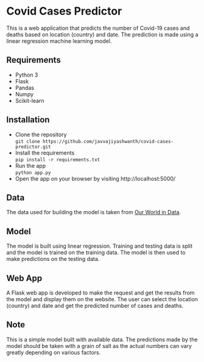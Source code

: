 # Covid Cases Predictor
This is a web application that predicts the number of Covid-19 cases and deaths based on location (country) and date. The prediction is made using a linear regression machine learning model.

## Requirements
- Python 3
- Flask
- Pandas
- Numpy
- Scikit-learn

## Installation
- Clone the repository
<br />```git clone https://github.com/javvajiyashwanth/covid-cases-predictor.git```
- Install the requirements
<br />```pip install -r requirements.txt```
- Run the app
<br /> ```python app.py```
- Open the app on your browser by visiting http://localhost:5000/

## Data
The data used for building the model is taken from [Our World in Data](https://ourworldindata.org/coronavirus-data).

## Model
The model is built using linear regression. Training and testing data is split and the model is trained on the training data. The model is then used to make predictions on the testing data.

## Web App
A Flask web app is developed to make the request and get the results from the model and display them on the website. The user can select the location (country) and date and get the predicted number of cases and deaths.

## Note
This is a simple model built with available data. The predictions made by the model should be taken with a grain of salt as the actual numbers can vary greatly depending on various factors.
